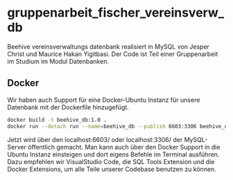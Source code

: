 # gruppenarbeit_fischer_vereinsverw_db
Beehive vereinsverwaltungs datenbank realisiert in MySQL von Jesper Christ und Maurice Hakan Yigitbasi.
Der Code ist Teil einer Gruppenarbeit im Studium im Modul Datenbanken.

## Docker
Wir haben auch Support für eine Docker-Ubuntu Instanz für unsere Datenbank mit der Dockerfile hinzugefügt.
```bash
docker build -t beehive_db:1.0 .
docker run --detach run --name=beehive_db --publish 6603:3306 beehive_db:1.0
```

Jetzt wird über den localhost:6603/ oder localhost:3306/ der MySQL-Server öffentlich gemacht.
Man kann auch über den Docker Support in die Ubuntu Instanz einsteigen und dort eigens Befehle
im Terminal ausführen. Dazu empfehlen wir VisualStudio Code, die SQL Tools Extension und die 
Docker Extensions, um alle Teile unserer Codebase benutzen zu können.

